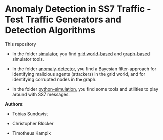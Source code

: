 # Anomaly Detection in SS7 Traffic - Test Traffic Generators and Detection Algorithms
This repository

* In the folder [simulator](./simulator), you find [grid world-based](./simulator/gridworld) and [graph-based](./simulator/network) simulator tools.

* In the folder [anomaly-detector](./anomaly-detector), you find a Bayesian filter-approach for identifying malicious agents (attackers) in the grid world, and for identifying corrupted nodes in the graph.

* In the folder [python-simulation](./python-simulation), you find some tools and utilities to play around with SS7 messages.

**Authors**:

* Tobias Sundqvist

* Christopher Blöcker

* Timotheus Kampik